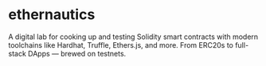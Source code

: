 # ethernautics
A digital lab for cooking up and testing Solidity smart contracts with modern toolchains like Hardhat, Truffle, Ethers.js, and more. From ERC20s to full-stack DApps — brewed on testnets.
